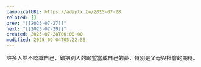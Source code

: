 ```yaml
---
canonicalURL: https://adaptx.tw/2025-07-28
related: []
prev: "[[2025-07-27]]"
next: "[[2025-07-29]]"
created: 2025-07-28T00:00:00
modified: 2025-09-04T05:22:55
---
```


許多人並不認識自己，錯把別人的願望當成自己的夢，特別是父母與社會的期待。
